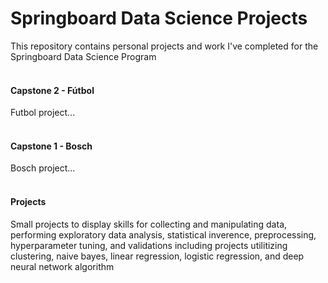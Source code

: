 # Springboard Data Science Projects
This repository contains personal projects and work I've completed for the Springboard Data Science Program
<br/>
<br/>
#### Capstone 2 - Fútbol
Futbol project...
<br/>
<br/>
#### Capstone 1 - Bosch
Bosch project...
<br/>
<br/>
#### Projects
Small projects to display skills for collecting and manipulating data, performing exploratory data analysis, statistical inverence, preprocessing, hyperparameter tuning, and validations including projects utilitizing clustering, naive bayes, linear regression, logistic regression, and deep neural network algorithm
